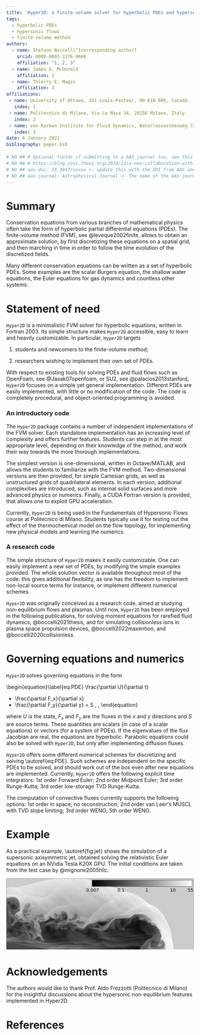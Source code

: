 ```yaml
---
title: 'Hyper2D: a finite-volume solver for hyperbolic PDEs and hypersonic flows'
tags:
  - hyperbolic PDEs
  - hypersonic flows
  - finite-volume method
authors:
  - name: Stefano Boccelli^[corresponding author] 
    orcid: 0000-0003-2276-9606
    affiliation: "1, 2, 3" 
  - name: James G. McDonald 
    affiliation: 1
  - name: Thierry E. Magin
    affiliation: 3
affiliations:
 - name: University of Ottawa, 161 Louis-Pasteur, ON K1N 6N5, Canada.
   index: 1
 - name: Politecnico di Milano, Via La Masa 34, 20156 Milano, Italy.
   index: 2
 - name: von Karman Institute for Fluid Dynamics, Waterloosesteenweg 72, B-1640 Sint-Genesius-Rode, Belgium.
   index: 3
date: 6 January 2022
bibliography: paper.bib

# NO ## # Optional fields if submitting to a AAS journal too, see this blog post:
# NO ## # https://blog.joss.theoj.org/2018/12/a-new-collaboration-with-aas-publishing
# NO ## aas-doi: 10.3847/xxxxx <- update this with the DOI from AAS once you know it.
# NO ## aas-journal: Astrophysical Journal <- The name of the AAS journal.
---
```


# Summary

Conservation equations from various branches of mathematical physics 
often take the form of hyperbolic partial differential equations (PDEs).
The finite-volume method (FVM), see @leveque2002finite, allows to obtain an approximate solution, by 
first discretizing these equations on a spatial grid, and then marching in time in order to 
follow the time evolution of the discretized fields.

Many different conservation equations can be written as a set of hyperbolic PDEs.
Some examples are the scalar Burgers equation, the shallow water equations,
the Euler equations for gas dynamics and countless other systems.

# Statement of need

`Hyper2D` is a minimalistic FVM solver for hyperbolic equations, written in Fortran 2003.
Its simple structure makes `Hyper2D` accessible, easy to learn and heavily customizable.
In particular, `Hyper2D` targets 

1. students and newcomers to the finite-volume method;

2. researchers wishing to implement their own set of PDEs.

With respect to existing tools for solving PDEs and fluid flows such as OpenFoam,
see @Jasak07openfoam, or SU2, see @palacios2013stanford, `Hyper2D` focuses on a 
simple yet general implementation.
Different PDEs are easily implemented, with little or no modification of the code.
The code is completely procedural, and object-oriented programming is avoided.

### An introductory code

The `Hyper2D` package contains a number of independent implementations of the FVM solver.
Each standalone implementation has an increasing level of complexity and offers further features.
Students can step in at the most appropriate level, depending on their knowledge of the method, 
and work their way towards the more thorough implementations.

The simplest version is one-dimensional, written in Octave/MATLAB, and allows the students
to familiarize with the FVM method.
Two-dimensional versions are then provided, for simple Cartesian grids, as well as unstructured
grids of quadrilateral elements.
In each version, additional complexities are introduced, such as internal solid surfaces and more 
advanced physics or numerics.
Finally, a CUDA Fortran version is provided, that allows one to exploit GPU acceleration.

Currently, `Hyper2D` is being used in the Fundamentals of Hypersonic Flows course at 
Politecnico di Milano.
Students typically use it for testing out the effect of the thermochemical model on the flow topology, 
for implementing new physical models and learning the numerics.

### A research code

The simple structure of `Hyper2D` makes it easily customizable.
One can easily implement a new set of PDEs, by modifying the simple examples provided.
The whole solution vector is available throughout most of the code:
this gives additional flexibility, as one has the freedom to implement non-local source 
terms for instance, or implement different numerical schemes.

`Hyper2D` was originally conceived as a research code, aimed at studying non-equilibrium flows
and plasmas.
Until now, `Hyper2D` has been employed in the following publications, for solving moment equations for rarefied
fluid dynamics, @boccelli2021thesis, and for simulating collisionless ions in plasma space propulsion devices, 
@boccelli2022maxention, and @boccelli2020collisionless.

# Governing equations and numerics

`Hyper2D` solves governing equations in the form

\begin{equation}\label{eq:PDE}
  \frac{\partial U}{\partial t}
+ \frac{\partial F_x}{\partial x}
+ \frac{\partial F_y}{\partial y}
=
  S \, ,
\end{equation}

where $U$ is the state, $F_x$ and $F_y$ are the fluxes in the $x$ and $y$ directions and $S$ are source terms. 
These quantities are scalars (in case of a scalar equations) or vectors (for a system of PDEs).
If the eigenvalues of the flux Jacobian are real, the equations are hyperbolic.
Parabolic equations could also be solved with `Hyper2D`, but only after implementing diffusion fluxes.

`Hyper2D` offers some different numerical schemes for discretizing and solving \autoref{eq:PDE}. 
Such schemes are independent on the specific PDEs to be solved, and should work out of the box even after 
new equations are implemented.
Currently, `Hyper2D` offers the following explicit time integrators: 1st order Forward Euler; 2nd order Midpoint Euler;
3rd order Runge-Kutta; 3rd order low-storage TVD Runge-Kutta.

The computation of convective fluxes currently supports the following options: 
1st order in space, no reconstruction;
2nd order van Leer's MUSCL with TVD slope limiting;
3rd order WENO;
5th order WENO.


# Example

As a practical example, \autoref{fig:jet} shows the simulation of a supersonic axisymmetric jet,
obtained solving the relativistic Euler equations on an NVidia Tesla K20X GPU.
The initial conditions are taken from the test case by @mignone2005hllc.

![Simulation of a relativistic axisymmetric jet. Logarithm of the density in the rest frame.\label{fig:jet}](relat_jet.png)

# Acknowledgements

The authors would like to thank Prof. Aldo Frezzotti (Politecnico di Milano) for 
the insightful discussions about the hypersonic non-equilibrium features implemented 
in Hyper2D.

# References
